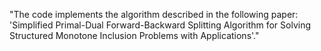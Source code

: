 "The code implements the algorithm described in the following paper: 'Simplified Primal-Dual Forward-Backward Splitting Algorithm for Solving Structured Monotone Inclusion Problems with Applications'."
